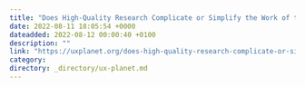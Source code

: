 ```yaml
---
title: "Does High-Quality Research Complicate or Simplify the Work of the Designer?"
date: 2022-08-11 18:05:54 +0000
dateadded: 2022-08-12 00:00:40 +0100
description: ""
link: "https://uxplanet.org/does-high-quality-research-complicate-or-simplify-the-work-of-the-designer-cee92e41c597?source=rss----819cc2aaeee0---4"
category:
directory: _directory/ux-planet.md
---
```

